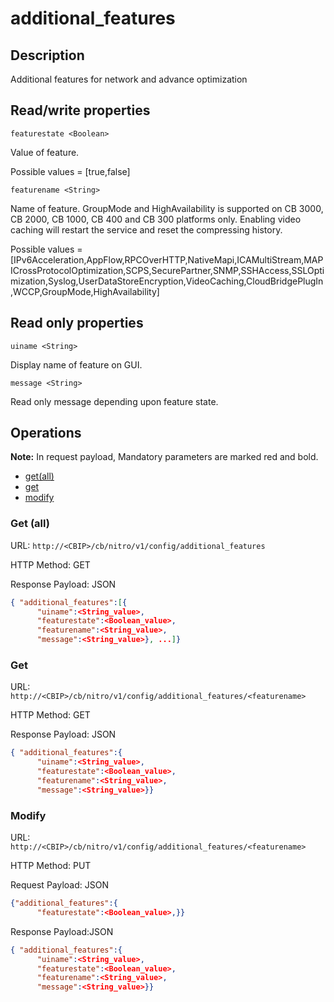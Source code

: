 # additional_features

## Description

Additional features for network and advance optimization

## Read/write properties

`featurestate <Boolean>`

Value of feature.

Possible values = [true,false]

`featurename <String>`

Name of feature. GroupMode and HighAvailability is supported on CB 3000, CB 2000, CB 1000, CB 400 and CB 300 platforms only. Enabling video caching will restart the service and reset the compressing history.

Possible values = [IPv6Acceleration,AppFlow,RPCOverHTTP,NativeMapi,ICAMultiStream,MAPICrossProtocolOptimization,SCPS,SecurePartner,SNMP,SSHAccess,SSLOptimization,Syslog,UserDataStoreEncryption,VideoCaching,CloudBridgePlugIn,WCCP,GroupMode,HighAvailability]

## Read only properties

`uiname <String>`

Display name of feature on GUI.

`message <String>`

Read only message depending upon feature state.

## Operations

**Note:** In request payload, Mandatory parameters are marked red and bold.

* [get(all)](#getall)
* [get](#get)
* [modify](#modify)

### <a name="getall">Get (all)</a>

URL: `http://<CBIP>/cb/nitro/v1/config/additional_features`

HTTP Method: GET

Response Payload: JSON

```json
{ "additional_features":[{
      "uiname":<String_value>,
      "featurestate":<Boolean_value>,
      "featurename":<String_value>,
      "message":<String_value>}, ...]}
```
### <a name="get">Get</a>

URL: `http://<CBIP>/cb/nitro/v1/config/additional_features/<featurename>`

HTTP Method: GET

Response Payload: JSON

```json
{ "additional_features":{
      "uiname":<String_value>,
      "featurestate":<Boolean_value>,
      "featurename":<String_value>,
      "message":<String_value>}}
```

### <a name="modify">Modify</a>

URL: `http://<CBIP>/cb/nitro/v1/config/additional_features/<featurename>`

HTTP Method: PUT

Request Payload: JSON

```json
{"additional_features":{
      "featurestate":<Boolean_value>,}}
```

Response Payload:JSON

```json
{ "additional_features":{
      "uiname":<String_value>,
      "featurestate":<Boolean_value>,
      "featurename":<String_value>,
      "message":<String_value>}}
```